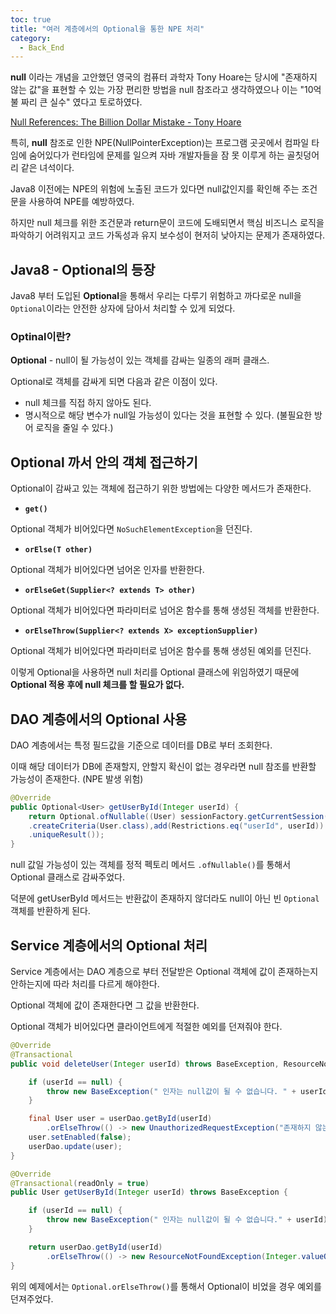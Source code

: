 ```yaml
---
toc: true
title: "여러 계층에서의 Optional을 통한 NPE 처리"
category:
  - Back_End
---
```

**null** 이라는 개념을 고안했던 영국의 컴퓨터 과학자 Tony Hoare는 당시에 
"존재하지 않는 값"을 표현할 수 있는 가장 편리한 방법을 null 참조라고 생각하였으나 
이는 "10억불 짜리 큰 실수" 였다고 토로하였다.

[Null References: The Billion Dollar Mistake - Tony Hoare](https://www.infoq.com/presentations/Null-References-The-Billion-Dollar-Mistake-Tony-Hoare/)

특히, **null** 참조로 인한 NPE$($NullPointerException)는 프로그램 곳곳에서 
컴파일 타임에 숨어있다가 런타임에 문제를 일으켜 자바 개발자들을 잠 못 이루게 하는 
골칫덩어리 같은 녀석이다.

Java8 이전에는 NPE의 위험에 노출된 코드가 있다면 null값인지를 확인해 주는 조건문을 
사용하여 NPE를 예방하였다.

하지만 null 체크를 위한 조건문과 return문이 코드에 도배되면서 핵심 비즈니스 로직을 
파악하기 어려워지고 코드 가독성과 유지 보수성이 현저히 낮아지는 문제가 존재하였다.

## Java8 - Optional의 등장

Java8 부터 도입된 **Optional**을 통해서 우리는 다루기 위험하고 까다로운 null을 `Optional`이라는 안전한 상자에 담아서 처리할 수 있게 되었다.

### Optinal이란?

**Optional** - null이 될 가능성이 있는 객체를 감싸는 일종의 래퍼 클래스.

Optional로 객체를 감싸게 되면 다음과 같은 이점이 있다.

- null 체크를 직접 하지 않아도 된다.
- 명시적으로 해당 변수가 null일 가능성이 있다는 것을 표현할 수 있다. $($불필요한 방어 로직을 줄일 수 있다.)

## Optional 까서 안의 객체 접근하기

Optional이 감싸고 있는 객체에 접근하기 위한 방법에는 다양한 메서드가 존재한다.

- **`get()`**

Optional 객체가 비어있다면 `NoSuchElementException`을 던진다.

- **`orElse(T other)`**

Optional 객체가 비어있다면 넘어온 인자를 반환한다.

- **`orElseGet(Supplier<? extends T> other)`**

Optional 객체가 비어있다면 파라미터로 넘어온 함수를 통해 생성된 객체를 반환한다.

- **`orElseThrow(Supplier<? extends X> exceptionSupplier)`**

Optional 객체가 비어있다면 파라미터로 넘어온 함수를 통해 생성된 예외를 던진다.

이렇게 Optional을 사용하면 null 처리를 Optional 클래스에 위임하였기 때문에 **Optional 적용 후에 null 체크를 할 필요가 없다.**

## DAO 계층에서의 Optional 사용

DAO 계층에서는 특정 필드값을 기준으로 데이터를 DB로 부터 조회한다.

이때 해당 데이터가 DB에 존재할지, 안할지 확신이 없는 경우라면 null 참조를 반환할 가능성이 존재한다. $($NPE 발생 위험)

```java
@Override
public Optional<User> getUserById(Integer userId) {
    return Optional.ofNullable((User) sessionFactory.getCurrentSession()
    .createCriteria(User.class),add(Restrictions.eq("userId", userId))
    .uniqueResult());
}
```

null 값일 가능성이 있는 객체를 정적 펙토리 메서드 `.ofNullable()`를 통해서 Optional 클래스로 감싸주었다.

덕분에 getUserById 메서드는 반환값이 존재하지 않더라도 null이 아닌 빈 `Optional` 객체를 반환하게 된다.

## Service 계층에서의 Optional 처리

Service 계층에서는 DAO 계층으로 부터 전달받은 Optional 객체에 값이 존재하는지 안하는지에 따라 처리를 다르게 해야한다.

Optional 객체에 값이 존재한다면 그 값을 반환한다.

Optional 객체가 비어있다면 클라이언트에게 적절한 예외를 던져줘야 한다.

```java
@Override
@Transactional
public void deleteUser(Integer userId) throws BaseException, ResourceNotFoundException {

    if (userId == null) {
        throw new BaseException(" 인자는 null값이 될 수 없습니다. " + userId); 
    }

    final User user = userDao.getById(userId)
        .orElseThrow(() -> new UnauthorizedRequestException("존재하지 않는 사용자입니다."));
    user.setEnabled(false);
    userDao.update(user);
}

@Override
@Transactional(readOnly = true)
public User getUserById(Integer userId) throws BaseException {

    if (userId == null) {
        throw new BaseException(" 인자는 null값이 될 수 없습니다." + userId);
    }

    return userDao.getById(userId)
        .orElseThrow(() -> new ResourceNotFoundException(Integer.valueOf(userId)));
}
```

위의 예제에서는 `Optional.orElseThrow()`를 통해서 Optional이 비었을 경우 예외를 던져주었다.